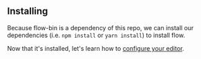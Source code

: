 ## Installing
Because flow-bin is a dependency of this repo, we can install our dependencies (i.e. `npm install` or `yarn install`) to install flow.

Now that it's installed, let's learn how to [configure your editor](./editors.md).
